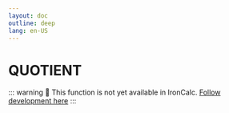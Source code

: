 ```yaml
---
layout: doc
outline: deep
lang: en-US
---
```


# QUOTIENT

::: warning
🚧 This function is not yet available in IronCalc.
[Follow development here](https://github.com/ironcalc/IronCalc/labels/Functions)
:::
